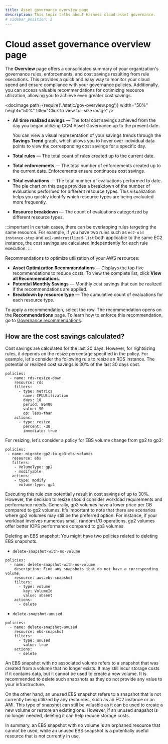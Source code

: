 ```yaml
---
title: Asset governance overview page
description: This topic talks about Harness cloud asset governance.
# sidebar_position: 2
---
```


# Cloud asset governance overview page

The **Overview** page offers a consolidated summary of your organization's governance rules, enforcements, and cost savings resulting from rule executions. This provides a quick and easy way to monitor your cloud spend and ensure compliance with your governance policies. Additionally, you can access valuable recommendations for optimizing resource utilization, allowing you to achieve even greater cost savings. 

  <docimage path={require('./static/gov-overview.png')} width="50%" height="50%" title="Click to view full size image" />

  - **All time realized savings** — The total cost savings achieved from the day you began utilizing CCM Asset Governance up to the present date.
  
    You can view a visual representation of your savings trends through the **Savings Trend** graph, which allows you to hover over individual data points to view the corresponding cost savings for a specific day. <!---This feature provides you with a granular level of insight into your cloud spend, enabling you to identify any trends or anomalies and make informed decisions to optimize your resource utilization and maximize cost savings.-->

  - **Total rules** — The total count of rules created up to the current date.
  - **Total enforcements** — The total number of enforcements created up to the current date. Enforcements ensure continuous cost savings.
  - **Total evaluations** — The total number of evaluations performed to date. The pie chart on this page provides a breakdown of the number of evaluations performed for different resource types. This visualization helps you quickly identify which resource types are being evaluated more frequently.
  - **Resource breakdown** — The count of evaluations categorized by different resource types.

:::important
In certain cases, there can be overlapping rules targeting the same resource. For example, If you have two rules such as `ec2-old instance-stop` and `ec2-underutilized-list` both applicable to the same EC2 instance, the cost savings are calculated independently for each rule execution.
:::

  Recommendations to optimize utilization of your AWS resources:
  - **Asset Optimization Recommendations** — Displays the top five recommendations to reduce costs. To view the complete list, click **View all Recommendations**.
  - **Potential Monthly Savings** — Monthly cost savings that can be realized if the recommendations are applied.
  - **Breakdown by resource type** — The cumulative count of evaluations for each resource type.
  
To apply a recommendation, select the row. The recommendation opens on the **Recommendations** page. To learn how to enforce this recommendation, go to [Governance recommendations](../../4-use-ccm-cost-optimization/1-ccm-recommendations/governance.md).

## How are the cost savings calculated?

Cost savings are calculated for the last 30 days. However, for rightsizing rules, it depends on the resize percentage specified in the policy. For example, let's consider the following rule to resize an RDS instance. The potential or realized cost savings is 30% of the last 30 days cost.

```
policies:
  - name: rds-resize-down
    resource: rds
    filters:
      - type: metrics
        name: CPUUtilization
        days: 10
        period: 86400
        value: 50
        op: less-than
    actions:
      - type: resize
        percent: -30
        immediate: true
```

For resizing, let's consider a policy for EBS volume change from gp2 to gp3: 

```
policies:
 - name: migrate-gp2-to-gp3-ebs-volumes
   resource: ebs
   filters:
    - VolumeType: gp2
    - modifyable
   actions:
    - type: modify
      volume-type: gp3
```
Executing this rule can potentially result in cost savings of up to 30%. However, the decision to resize should consider workload requirements and performance needs. Generally, gp3 volumes have a lower price per GB compared to gp2 volumes. It's important to note that there are scenarios where gp2 volumes may still be the preferred option. For instance, if your workload involves numerous small, random I/O operations, gp2 volumes offer better IOPS performance compared to gp3 volumes.

Deleting an EBS snapshot: You might have two policies related to deleting EBS snapshots.

* `delete-snapshot-with-no-volume
`
```
policies:
  - name: delete-snapshot-with-no-volume
    description: Find any snapshots that do not have a corresponding volume.
    resource: aws.ebs-snapshot
    filters:
      - type: volume
        key: VolumeId
        value: absent
    actions:
      - delete
```
* `delete-snapshot-unused`
```
policies:
  - name: delete-snapshot-unused
    resource: ebs-snapshot
    filters:
      - type: unused
        value: true
    actions:
      - delete
```
An EBS snapshot with no associated volume refers to a snapshot that was created from a volume that no longer exists. It may still incur storage costs if it contains data, but it cannot be used to create a new volume. It is recommended to delete such snapshots as they do not provide any value to your infrastructure.

On the other hand, an unused EBS snapshot refers to a snapshot that is not currently being utilized by any resources, such as an EC2 instance or an AMI. This type of snapshot can still be valuable as it can be used to create a new volume or restore an existing one. However, if an unused snapshot is no longer needed, deleting it can help reduce storage costs.

In summary, an EBS snapshot with no volume is an orphaned resource that cannot be used, while an unused EBS snapshot is a potentially useful resource that is not currently in use.



